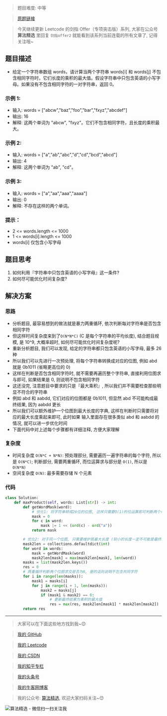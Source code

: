 > 题目难度: 中等

> [原题链接](https://leetcode.cn/problems/aseY1I/)

> 今天继续更新 Leetcode 的剑指 Offer（专项突击版）系列, 大家在公众号 **算法精选** 里回复 `剑指offer2` 就能看到该系列当前连载的所有文章了, 记得关注哦~

## 题目描述

- 给定一个字符串数组 words，请计算当两个字符串 words[i] 和 words[j] 不包含相同字符时，它们长度的乘积的最大值。假设字符串中只包含英语的小写字母。如果没有不包含相同字符的一对字符串，返回 0。

### 示例 1:

- 输入: words = ["abcw","baz","foo","bar","fxyz","abcdef"]
- 输出: 16
- 解释: 这两个单词为 "abcw", "fxyz"。它们不包含相同字符，且长度的乘积最大。

### 示例 2:

- 输入: words = ["a","ab","abc","d","cd","bcd","abcd"]
- 输出: 4
- 解释: 这两个单词为 "ab", "cd"。

### 示例 3:

- 输入: words = ["a","aa","aaa","aaaa"]
- 输出: 0
- 解释: 不存在这样的两个单词。

### 提示：

- 2 <= words.length <= 1000
- 1 <= words[i].length <= 1000
- words[i] 仅包含小写字母

## 题目思考

1. 如何利用『字符串中只包含英语的小写字母』这一条件?
2. 如何尽可能优化时间复杂度?

## 解决方案

### 思路

- 分析题目, 最容易想到的做法就是暴力两重循环, 依次判断每对字符串是否包含相同字符
- 但这样时间复杂度来到了`O(N*N*C)` (C 是每个字符串的平均长度), 结合题目规模, 是 10^9, 大概率超时, 如何尽可能优化时间复杂度呢?
- 重新分析题目, 我们可以发现, 给定的字符串都只包含英语的小写字母, 最多 26 种
- 所以我们可以先进行一次预处理, 将每个字符串转换成对应的位图, 例如 abd 就是 0b1011 (省略更高位的 0)
- 这样在判断是否包含相同字符时, 就不需要再遍历整个字符串, 直接利用位图求与即可, 如果结果是 0, 则说明不包含相同字符
- 这还没完, 注意题目中要求的只是『最大乘积』, 所以我们并不需要检查那些明显不符合的字符串
- 例如 abd 和 aabdd, 它们对应的位图都是 0b1011, 但显然 abd 不可能构成最终结果, 因为 aabdd 更长
- 所以我们可以额外维护一个位图到最大长度的字典, 这样在判断时只需要将对应的最大长度乘起来即可, 此时如果 输入里面存在很多类似 abd 和 aabdd 的情况, 就可以进一步优化时间
- 下面代码中对上述每个步骤都有详细注释, 方便大家理解

### 复杂度

- 时间复杂度 `O(N*C + N*N)`: 预处理部分, 需要遍历一遍字符串的每个字符, 所以是 `O(N*C)`; 判断部分, 需要两重循环, 而位运算求与部分是 `O(1)`, 所以是 `O(N*N)`
- 空间复杂度 `O(N)`: 最多需要存储 N 个元素

### 代码

```python
class Solution:
    def maxProduct(self, words: List[str]) -> int:
        def getWordMask(word):
            # 优化1: 将字符串转成26位的位图, 这样只需要O(1)的位运算即可判断两个单词是否包含共同字符
            mask = 0
            for c in word:
                mask |= 1 << (ord(c) - ord("a"))
            return mask

        # 优化2: 对于同一个位图, 只需要维护其最大长度 (较小的长度一定不可能是最终结果的乘数)
        mask2len = collections.defaultdict(int)
        for word in words:
            mask = getWordMask(word)
            mask2len[mask] = max(mask2len[mask], len(word))
        masks = list(mask2len.keys())
        res = 0
        # 两重循环判断两个位图求交是否为0, 是的话则说明不包含共同字符
        for i in range(len(masks)):
            mask1 = masks[i]
            for j in range(i + 1, len(masks)):
                mask2 = masks[j]
                if (mask1 & mask2) == 0:
                    # 更新最终结果为乘积的最大值
                    res = max(res, mask2len[mask1] * mask2len[mask2])
        return res
```

---

> 大家可以在下面这些地方找到我~😊

> [我的 GitHub](https://github.com/zjulyx)

> [我的 Leetcode](https://leetcode-cn.com/u/suibianfahui/)

> [我的 CSDN](https://me.csdn.net/zjulyx1993)

> [我的知乎专栏](https://zhuanlan.zhihu.com/c_1242508721932464128)

> [我的头条号](https://www.toutiao.com/c/user/1090304683804520/#mid=1671643017345028)

> [我的牛客网博客](https://blog.nowcoder.net/zjulyx)

> 我的公众号: [算法精选](https://mp.weixin.qq.com/s?__biz=MzA5MDk1MjI5MA==&mid=2247484158&idx=1&sn=90176bac32cf7af40e4074c721fd8a95&chksm=900285f3a7750ce5a068c9c9773781461819633f2fd60533732637ec9520c908371ebc218d49&scene=178&cur_album_id=1386231241346859009#rd), 欢迎大家扫码关注~😊

![算法精选 - 微信扫一扫关注我](https://pic1.zhimg.com/80/v2-7c988a7b35886df51596ef23616764ac_1440w.jpg)
